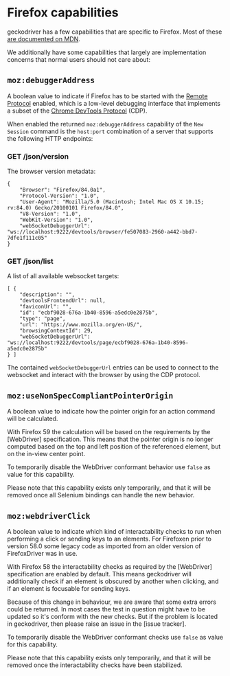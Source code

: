 Firefox capabilities
====================

geckodriver has a few capabilities that are specific to Firefox.
Most of these [are documented on MDN](https://developer.mozilla.org/en-US/docs/Web/WebDriver/Capabilities/firefoxOptions).

We additionally have some capabilities that largely are implementation
concerns that normal users should not care about:


`moz:debuggerAddress`
--------------------

A boolean value to indicate if Firefox has to be started with the
[Remote Protocol] enabled, which is a low-level debugging interface that
implements a subset of the [Chrome DevTools Protocol] (CDP).

When enabled the returned `moz:debuggerAddress` capability of the `New Session`
command is the `host:port` combination of a server that supports the following
HTTP endpoints:

### GET /json/version

The browser version metadata:

    {
        "Browser": "Firefox/84.0a1",
        "Protocol-Version": "1.0",
        "User-Agent": "Mozilla/5.0 (Macintosh; Intel Mac OS X 10.15; rv:84.0) Gecko/20100101 Firefox/84.0",
        "V8-Version": "1.0",
        "WebKit-Version": "1.0",
        "webSocketDebuggerUrl": "ws://localhost:9222/devtools/browser/fe507083-2960-a442-bbd7-7dfe1f111c05"
    }

### GET /json/list

A list of all available websocket targets:

    [ {
        "description": "",
        "devtoolsFrontendUrl": null,
        "faviconUrl": "",
        "id": "ecbf9028-676a-1b40-8596-a5edc0e2875b",
        "type": "page",
        "url": "https://www.mozilla.org/en-US/",
        "browsingContextId": 29,
        "webSocketDebuggerUrl": "ws://localhost:9222/devtools/page/ecbf9028-676a-1b40-8596-a5edc0e2875b"
    } ]

The contained `webSocketDebuggerUrl` entries can be used to connect to the
websocket and interact with the browser by using the CDP protocol.

[Remote Protocol]: /testing/remote/doc/
[Chrome DevTools Protocol]: https://chromedevtools.github.io/devtools-protocol/


`moz:useNonSpecCompliantPointerOrigin`
--------------------------------------

A boolean value to indicate how the pointer origin for an action
command will be calculated.

With Firefox 59 the calculation will be based on the requirements
by the [WebDriver] specification. This means that the pointer origin
is no longer computed based on the top and left position of the
referenced element, but on the in-view center point.

To temporarily disable the WebDriver conformant behavior use `false`
as value for this capability.

Please note that this capability exists only temporarily, and that
it will be removed once all Selenium bindings can handle the new
behavior.


`moz:webdriverClick`
--------------------

A boolean value to indicate which kind of interactability checks
to run when performing a click or sending keys to an elements. For
Firefoxen prior to version 58.0 some legacy code as imported from
an older version of FirefoxDriver was in use.

With Firefox 58 the interactability checks as required by the
[WebDriver] specification are enabled by default. This means
geckodriver will additionally check if an element is obscured by
another when clicking, and if an element is focusable for sending
keys.

Because of this change in behaviour, we are aware that some extra
errors could be returned. In most cases the test in question might
have to be updated so it's conform with the new checks. But if the
problem is located in geckodriver, then please raise an issue in
the [issue tracker].

To temporarily disable the WebDriver conformant checks use `false`
as value for this capability.

Please note that this capability exists only temporarily, and that
it will be removed once the interactability checks have been
stabilized.
